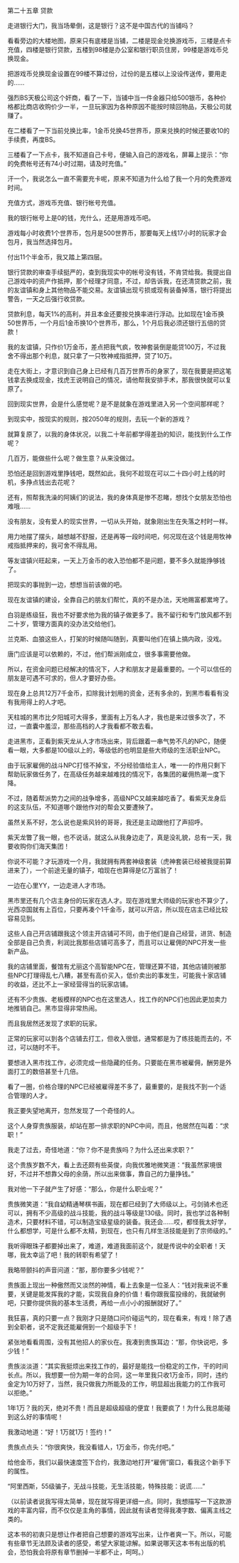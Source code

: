 第二十五章 贷款


走进银行大门，我当场晕倒，这是银行？这不是中国古代的当铺吗？

看看旁边的大楼地图，原来只有底楼是当铺，二楼是现金兑换游戏币，三楼是点卡充值，四楼是银行贷款，五楼到98楼是办公室和银行职员住房，99楼是游戏币兑换现金。

把游戏币兑换现金设置在99楼不算过份，过份的是五楼以上没设传送传，要用走的……

强烈BS天极公司这个奸商，看了一下，当铺中当一件金器只给500银币，各种价格都比商店收购价少一半，一旦玩家因为各种原因不能按时赎回物品，天极公司就赚了。

在二楼看了一下当前兑换比率，1金币兑换45世界币，原来兑换的时候还要收10的手续费，再度BS。

三楼看了一下点卡，我不知道自己卡号，便输入自己的游戏名，屏幕上提示：“你的免费帐号还有74小时过期，请及时充值。”

汗一个，我说怎么一直不需要充卡呢，原来不知道为什么给了我一个月的免费游戏时间。

充值方式，游戏币充值、银行帐号充值。

我的银行帐号上是0的钱，充什么，还是用游戏币吧。

游戏每小时收费1个世界币，包月是500世界币，那要每天上线17小时的玩家才会包月，我当然选择包月。

付出11个半金币，我又踏上第四层。

银行贷款的审查手续挺严的，查到我现实中的帐号没有钱，不肯贷给我。我提出自己游戏中的资产作抵押，那个经理才同意，不过，却告诉我，在还清贷款之前，我的友谊镇和身上其他物品不能交易。友谊镇出现亏损或现有装备掉落，银行将提出警告，一天之后强行收贷款。

贷款利息，每天1%的高利，并且本金还要按兑换率进行浮动。比如现在1金币换50世界币，一个月后1金币换10个世界币，那么，1个月后我必须还银行五倍的贷款！

我的友谊镇，只作价1万金币，差点把我气疯，牧神套装倒是能贷100万，不过我舍不得出那个利息，就只拿了一只牧神戒指抵押，贷了10万。

走在大街上，才意识到自己身上已经有几百万世界币的身家了，现在我要是把这笔钱拿去换成现金，找虎王说明自己的情况，请他帮我安排手术，那我很快就可以复原了。

回到现实世界，会是什么感觉呢？是不是就象在游戏里进入另一个空间那样呢？

到现实中，按现实的规则，按2050年的规则，去玩一个新的游戏？

就算复原了，以我的身体状况，以我二十年前都学得差劲的知识，能找到什么工作呢？

几百万，能做些什么呢？做生意？从来没做过。

恐怕还是回到游戏里挣钱吧，既然如此，我何不趁现在可以二十四小时上线的时机，多挣点钱出去花呢？

还有，照帮我洗澡的阿姨们的说法，我的身体真是惨不忍睹，想找个女朋友恐怕也难哦……

没有朋友，没有爱人的现实世界，一切从头开始，就象刚出生在失落之村时一样。

用力地摆了摆头，越想越不舒服，还是再等一段时间吧，何况现在这个钱是用牧神戒指抵押来的，我可舍不得乱用。

等友谊镇兴旺起来，一天上万金币的收入恐怕都不是问题，要不多久就能挣够钱了。

把现实的事抛到一边，想想当前该做的吧。

现在友谊镇的建设，全靠自己的朋友们帮忙，真的不是办法，天地赐富都累垮了。

白羽是练级狂，我也不好要求他为我的镇子做更多了。我不留行和专门放风都不到二十岁，管理方面真的没办法交给他们。

兰克斯、血狼这些人，打架的时候随叫随到，真要叫他们在镇上搞内政，没戏。

唐门应该是可以依赖的，不过，他们帮派刚成立，很多事需要他做。

所以，在资金问题已经解决的情况下，人才和朋友才是最重要的。一个可以信任的朋友是可遇不可求的，但人才要好办些。

现在身上总共12万7千金币，扣除我计划用的资金，还有多余的，到黑市看看有没有我用得上的人才吧。

天柱城的黑市比夕阳城可大得多，里面有上万名人才，我也是来过很多次了，不过，一直囊中羞涩，那些高档的人才我看都不敢去看。

走进黑市，正看到紫天龙从人才市场出来，背后跟着一串气势不凡的NPC，随便看一眼，大多都是100级以上的，等级低的也明显是些大师级的生活职业NPC。

由于玩家雇佣的战斗NPC打怪不掉宝，不分经验值给主人，唯一一的作用只剩下帮助玩家做任务了，在高级任务越来越难找的情况下，各集团的雇佣热潮一度下降。

不过，随着帮派势力之间的战争增多，高级NPC又越来越吃香了。看紫天龙身后的这支队伍，不知道哪个跟他作对的帮会又要遭殃了。

虽然关系不好，怎么说也是紫风铃的哥哥，我还是主动跟他打了声招呼。

紫天龙瞥了我一眼，也不说话，就这么从我身边走了，真是没礼貌，总有一天，我要收购你们海天集团！

你说不可能？才玩游戏一个月，我就拥有两套神级套装（虎神套装已经被我提前算进来了），一个前途无量的镇子，咱现在也算得是亿万富翁了！

一边在心里YY，一边走进人才市场。

黑市里还有几个店主身份的玩家在选人才。现在游戏里大师级的玩家也不算少了，光西凉国就有上百位，只要再凑个1千金币，就可以开店，所以现在店主已经比较容易见到。

这些人自己开店铺跟我这个领主开店铺可不同，由于他们是自己经营，进货、制造全部是自己负责，利润比我那些店铺可高多了，而且可以让雇佣的NPC开发一些新产品。

我的店铺里面，餐馆有尤丽这个高智能NPC在，管理还算不错，其他店铺则被那些NPC打理得乱七八糟，甚至有高价买入，低价卖出的事发生，可能我十家店铺的收益，还比不上一家经营得当的玩家店铺。

还有不少贵族、老板模样的NPC也在这里选人，找工作的NPC们也因此更加卖力地推销自己。黑市显得非常热闹。

而且我居然还发现了求职的玩家。

正常的玩家可以到各个店铺去打工，但收入很低，通常都是为了练技能而去的，不过，可以随时不干。

要想进入黑市找工作，必须完成一些隐藏的任务。只要能在黑市被雇佣，酬劳是外面打工的数倍甚至十几倍。

看了一圈，价格合理的NPC已经被雇得差不多了，最重要的，是我找不到一个适合管理的人才。

我正要失望地离开，忽然发现了一个奇怪的人。

这个人身穿贵族服装，却站在那一排求职的NPC中间，而且，他居然在叫着：“求职！”

我走了过去，奇怪地道：“你？你不是贵族吗？为什么还出来求职？”

这个贵族岁数不大，看上去还颇有些英俊，向我优雅地微笑道：“我虽然家境很好，不过并不想靠父母的余荫，所以出来做事，靠自己的力量挣钱。”

我对他一下子就产生了好感：“那么，你是什么职业呢？”

贵族微笑道：“我自幼精通琴棋书画，现在都已经到了大师级以上。弓剑骑术也还可以，拥有不少高级的战斗技能，我的战斗等级是130级。同时，我也学过各种制造术，只要材料不错，可以制造宝级星级的装备。我还会……哎，都怪我太好学，什么都想学，可是什么都不太精，到现在，也只有几样生活技能是到了宗师级的。”

我听得眼珠子都要掉出来了，难道，难道我面前这个，就是传说中的全职者！天哪，我太幸运了吧！我的转职有希望了！

我略带颤抖的声音问道：“那，那你要多少钱呢？”

贵族面上现出一种傲然而又淡然的神情，看上去象是一位圣人：“钱对我来说不重要，关键是能发挥我的才能，实现我自身的价值！看你跟我蛮投缘的，我就破例吧，只要你提供我的基本生活费，再给一点小小的报酬就好了。”

我狂喜，真的只要一点？我刚才只是随口问价碰运气的，现在看来，有戏！除了遇到全职者，说不定我还能雇佣到一个超级手下！

紧张地看看周围，没有其他招人的家伙在。我凑到贵族耳边：“那，你快说吧，多少钱！”

贵族淡淡道：“其实我挺烦出来找工作的，最好是能找一份稳定的工作，干的时间长点。所以，我想要一份为期一年的合同，这一年里我只收1万金币，同时，违约金定为10万好了，当然，我只做我力所能及的工作，明显超出我能力的工作我可以拒绝。”

1年1万？我的天，绝对不贵！而且是超级超级的便宜！我要疯了！为什么我总能碰到这么好的事情呢！

我激动地道：“好！1万就1万！签约！”

贵族点点头：“你很爽快，我没看错人，1万金币，你先付吧。”

给他金币，我们以最快速度签下合约，我激动地打开“雇佣”窗口，看我这个新手下的属性。

“阿里西斯，55级骗子，无战斗技能，无生活技能，特殊技能：说谎……”

（以前读者说我写得太简单，现在就写得更详细一点。同时，我想描写一下这款游戏的丰富内容，而不仅仅是主角的事情，因此就有读者觉得我凑字数、偏离主线之类的。

这本书的初衷只是想让作者把自己想要的游戏写出来，让作者爽一下。所以，可能有些章节无法顾及读者的感受，希望大家能谅解。如果说哪天这本书有出版的机会，恐怕我会将原有章节删掉一半都不止，呵呵。）





